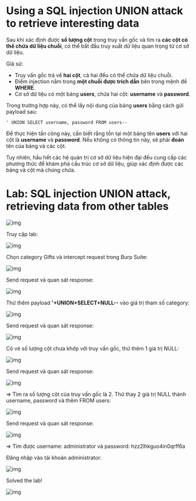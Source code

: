 # Using a SQL injection UNION attack to retrieve interesting data

Sau khi xác định được **số lượng cột** trong truy vấn gốc và tìm ra **các cột có thể chứa dữ liệu chuỗi**, có thể bắt đầu truy xuất dữ liệu quan trọng từ cơ sở dữ liệu.

Giả sử:

- Truy vấn gốc trả về **hai cột**, cả hai đều có thể chứa dữ liệu chuỗi.
- Điểm injection nằm trong **một chuỗi được trích dẫn** bên trong mệnh đề **WHERE**.
- Cơ sở dữ liệu có một bảng **users**, chứa hai cột: **username** và **password**.

Trong trường hợp này, có thể lấy nội dung của bảng **users** bằng cách gửi payload sau:

    ' UNION SELECT username, password FROM users--

Để thực hiện tấn công này, cần biết rằng tồn tại một bảng tên **users** với hai cột là **username** và **password**. Nếu không có thông tin này, sẽ phải **đoán** tên của bảng và các cột.

Tuy nhiên, hầu hết các hệ quản trị cơ sở dữ liệu hiện đại đều cung cấp các phương thức để khám phá cấu trúc cơ sở dữ liệu, giúp xác định được các bảng và cột mà chúng chứa.

# Lab: SQL injection UNION attack, retrieving data from other tables

![img](41)

Truy cập lab: 

![img](42)

Chọn category Gifts và intercept request trong Burp Suite: 

![img](43)

Send request và quan sát response: 

![img](44)

Thử thêm payload **'+UNION+SELECT+NULL--** vào giá trị tham số category: 

![img](45)

Send request và quan sát response: 

![img](46)

Có vẻ số lượng cột chưa khớp với truy vấn gốc, thử thêm 1 giá trị NULL: 

![img](47)

Send request và quan sát response: 

![img](48)

=> Tìm ra số lượng cột của truy vấn gốc là 2. Thử thay 2 giá trị NULL thành username, password và thêm FROM users: 

![img](49)

Send request và quan sát response: 

![img](50)

=> Tìm được username: administrator và password: hzz2lhkguo4in0qrff6a

Đăng nhập vào tài khoản administrator: 

![img](51)

Solved the lab!

![img](52)









